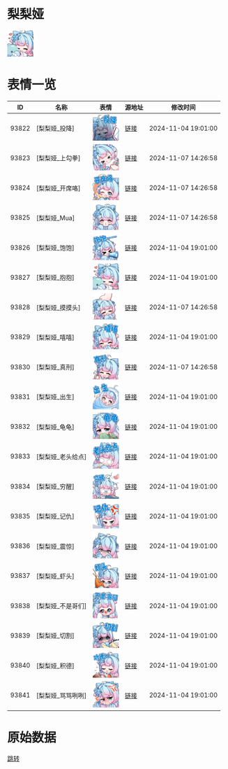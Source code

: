 # 梨梨娅

<img src="./cover.png" height="60" alt="cover" />

# 表情一览

|ID|名称|表情|源地址|修改时间|
|----|----|----|----|----|
|93822|[梨梨娅_投降]|<img src="./pic/093822_%5B梨梨娅_投降%5D.png" height="60" alt="投降"/>|[链接](https://i0.hdslb.com/bfs/garb/5fa0826b583245308cadb550b8ce1ed78da6c066.png)|2024-11-04 19:01:00|
|93823|[梨梨娅_上勾拳]|<img src="./pic/093823_%5B梨梨娅_上勾拳%5D.png" height="60" alt="上勾拳"/>|[链接](https://i0.hdslb.com/bfs/garb/ff92d7b37e7c7abed4924dbb1c31c400dca690ff.png)|2024-11-07 14:26:58|
|93824|[梨梨娅_开席咯]|<img src="./pic/093824_%5B梨梨娅_开席咯%5D.png" height="60" alt="开席咯"/>|[链接](https://i0.hdslb.com/bfs/garb/ba376f483926b731e9e999cd500653b3a318252f.png)|2024-11-07 14:26:58|
|93825|[梨梨娅_Mua]|<img src="./pic/093825_%5B梨梨娅_Mua%5D.png" height="60" alt="Mua"/>|[链接](https://i0.hdslb.com/bfs/garb/0cf6f4e00724a4c71f10c9e3dc83e46e94f3a105.png)|2024-11-07 14:26:58|
|93826|[梨梨娅_饱饱]|<img src="./pic/093826_%5B梨梨娅_饱饱%5D.png" height="60" alt="饱饱"/>|[链接](https://i0.hdslb.com/bfs/garb/9342484a3918205ddfcc1dcdd8e8749fa8ff0fb0.png)|2024-11-04 19:01:00|
|93827|[梨梨娅_抱抱]|<img src="./pic/093827_%5B梨梨娅_抱抱%5D.png" height="60" alt="抱抱"/>|[链接](https://i0.hdslb.com/bfs/garb/8241a1b9ef5c454e89eae7b00703f277751a6712.png)|2024-11-04 19:01:00|
|93828|[梨梨娅_摸摸头]|<img src="./pic/093828_%5B梨梨娅_摸摸头%5D.png" height="60" alt="摸摸头"/>|[链接](https://i0.hdslb.com/bfs/garb/6a81b3cef7041dff0b1a70b84864b667211e65b0.png)|2024-11-07 14:26:58|
|93829|[梨梨娅_嘻嘻]|<img src="./pic/093829_%5B梨梨娅_嘻嘻%5D.png" height="60" alt="嘻嘻"/>|[链接](https://i0.hdslb.com/bfs/garb/a718f067763ce243b84f6bcd30ec3fa51f58d653.png)|2024-11-04 19:01:00|
|93830|[梨梨娅_真刑]|<img src="./pic/093830_%5B梨梨娅_真刑%5D.png" height="60" alt="真刑"/>|[链接](https://i0.hdslb.com/bfs/garb/db3d3c33bc7b0599aef483aba7fe36afa653afb7.png)|2024-11-07 14:26:58|
|93831|[梨梨娅_出生]|<img src="./pic/093831_%5B梨梨娅_出生%5D.png" height="60" alt="出生"/>|[链接](https://i0.hdslb.com/bfs/garb/39d3f9bbc4c5f6ff14c060a9dbf18fbddc3580b7.png)|2024-11-04 19:01:00|
|93832|[梨梨娅_龟龟]|<img src="./pic/093832_%5B梨梨娅_龟龟%5D.png" height="60" alt="龟龟"/>|[链接](https://i0.hdslb.com/bfs/garb/6b4bbff80f5f02e2ed0420c3c7d672bce5f445c6.png)|2024-11-04 19:01:00|
|93833|[梨梨娅_老头给点]|<img src="./pic/093833_%5B梨梨娅_老头给点%5D.png" height="60" alt="老头给点"/>|[链接](https://i0.hdslb.com/bfs/garb/47bfb5e86cb0d08b209574f553454d6084016266.png)|2024-11-04 19:01:00|
|93834|[梨梨娅_穷醒]|<img src="./pic/093834_%5B梨梨娅_穷醒%5D.png" height="60" alt="穷醒"/>|[链接](https://i0.hdslb.com/bfs/garb/56bc6da0308426f6a9f707c627302cad90cdba5c.png)|2024-11-04 19:01:00|
|93835|[梨梨娅_记仇]|<img src="./pic/093835_%5B梨梨娅_记仇%5D.png" height="60" alt="记仇"/>|[链接](https://i0.hdslb.com/bfs/garb/21535ac9d521c6b56ec04b93d990a3ccd6e561e1.png)|2024-11-04 19:01:00|
|93836|[梨梨娅_震惊]|<img src="./pic/093836_%5B梨梨娅_震惊%5D.png" height="60" alt="震惊"/>|[链接](https://i0.hdslb.com/bfs/garb/f9c8022c224027bce246115063c1ae2a5fe62f7f.png)|2024-11-04 19:01:00|
|93837|[梨梨娅_虾头]|<img src="./pic/093837_%5B梨梨娅_虾头%5D.png" height="60" alt="虾头"/>|[链接](https://i0.hdslb.com/bfs/garb/ec40d06f94bbc78c37c6cce9f4663f114c4b0562.png)|2024-11-04 19:01:00|
|93838|[梨梨娅_不是哥们]|<img src="./pic/093838_%5B梨梨娅_不是哥们%5D.png" height="60" alt="不是哥们"/>|[链接](https://i0.hdslb.com/bfs/garb/74d0ea6d7ba6b331907d63972f2e77511ce1a2a9.png)|2024-11-04 19:01:00|
|93839|[梨梨娅_切割]|<img src="./pic/093839_%5B梨梨娅_切割%5D.png" height="60" alt="切割"/>|[链接](https://i0.hdslb.com/bfs/garb/adbb8ad21d96421cd0a5c54cfda8eb8969e31a10.png)|2024-11-04 19:01:00|
|93840|[梨梨娅_积德]|<img src="./pic/093840_%5B梨梨娅_积德%5D.png" height="60" alt="积德"/>|[链接](https://i0.hdslb.com/bfs/garb/39b1b469b3c4d4224b31521820b0296ec422f0c2.png)|2024-11-04 19:01:00|
|93841|[梨梨娅_骂骂咧咧]|<img src="./pic/093841_%5B梨梨娅_骂骂咧咧%5D.png" height="60" alt="骂骂咧咧"/>|[链接](https://i0.hdslb.com/bfs/garb/9b94cdedf9ea738676dee6b6cc6389600cd9399c.png)|2024-11-04 19:01:00|

# 原始数据

[跳转](./raw.json)

